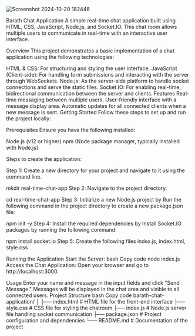 ![Screenshot 2024-10-20 182446](https://github.com/user-attachments/assets/4e2b6433-f550-4c38-a2e1-f7b057132d37)


Barath Chat Application
A simple real-time chat application built using HTML, CSS, JavaScript, Node.js, and Socket.IO. This chat room allows multiple users to communicate in real-time with an interactive user interface.

Overview
This project demonstrates a basic implementation of a chat application using the following technologies:

HTML & CSS: For structuring and styling the user interface.
JavaScript (Client-side): For handling form submissions and interacting with the server through WebSockets.
Node.js: As the server-side platform to handle socket connections and serve the static files.
Socket.IO: For enabling real-time, bidirectional communication between the server and clients.
Features
Real-time messaging between multiple users.
User-friendly interface with a message display area.
Automatic updates for all connected clients when a new message is sent.
Getting Started
Follow these steps to set up and run the project locally:

Prerequisites
Ensure you have the following installed:

Node.js (v12 or higher)
npm (Node package manager, typically installed with Node.js)


Steps to create the application:

Step 1: Create a new directory for your project and navigate to it using the command line.

mkdir real-time-chat-app
Step 2: Navigate to the project directory.

cd real-time-chat-app
Step 3: Initialize a new Node.js project by Run the following command in the project directory to create a new package.json file:

npm init -y
Step 4: Install the required dependencies by Install Socket.IO packages by running the following command:

npm install socket.io
Step 5: Create the following files index.js, index.html, style.css

Running the Application
Start the Server:
bash
Copy code
node index.js
Access the Chat Application:
Open your browser and go to http://localhost:3000.

Usage
Enter your name and message in the input fields and click "Send Message."
Messages will be displayed in the chat area and visible to all connected users.
Project Structure
bash
Copy code
barath-chat-application/
│
├── index.html       # HTML file for the front-end interface
├── style.css        # CSS file for styling the chatroom
├── index.js         # Node.js server file handling socket communication
├── package.json     # Project configuration and dependencies
└── README.md        # Documentation of the project
